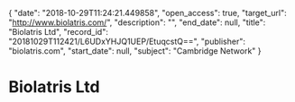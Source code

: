 {
  "date": "2018-10-29T11:24:21.449858", 
  "open_access": true, 
  "target_url": "http://www.biolatris.com/", 
  "description": "", 
  "end_date": null, 
  "title": "Biolatris Ltd", 
  "record_id": "20181029T112421/L6UDxYHJQ1UEP/EtuqcstQ==", 
  "publisher": "biolatris.com", 
  "start_date": null, 
  "subject": "Cambridge Network"
}

# Biolatris Ltd

